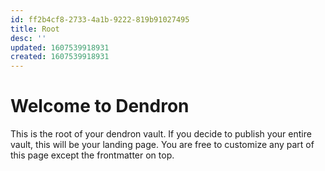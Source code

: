 ```yaml
---
id: ff2b4cf8-2733-4a1b-9222-819b91027495
title: Root
desc: ''
updated: 1607539918931
created: 1607539918931
---
```

# Welcome to Dendron

This is the root of your dendron vault. If you decide to publish your entire vault, this will be your landing page. You are free to customize any part of this page except the frontmatter on top. 
